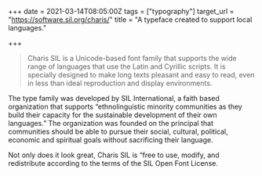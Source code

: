 +++
date = 2021-03-14T08:05:00Z
tags = ["typography"]
target_url = "https://software.sil.org/charis/"
title = "A typeface created to support local languages."

+++
> Charis SIL is a Unicode-based font family that supports the wide range of languages that use the Latin and Cyrillic scripts. It is specially designed to make long texts pleasant and easy to read, even in less than ideal reproduction and display environments.

The type family was developed by SIL International, a faith based organization that supports “ethnolinguistic minority communities as they build their capacity for the sustainable development of their own languages.” The organization was founded on the principal that communities should be able to pursue their social, cultural, political, economic and spiritual goals without sacrificing their language.

Not only does it look great, Charis SIL is “free to use, modify, and redistribute according to the terms of the SIL Open Font License.
